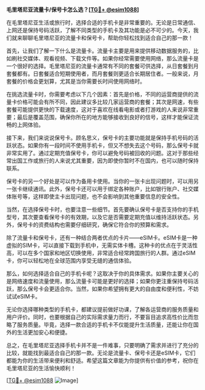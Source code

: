 **毛里塔尼亚流量卡/保号卡怎么选？[[TG💪+ @esim1088](https://t.me/s/esim1088)]**

在毛里塔尼亚生活或旅行时，选择合适的手机卡是非常重要的。无论是日常通信、上网还是保持号码活跃，了解不同类型的手机卡及其功能是必不可少的。今天，我们就来聊聊毛里塔尼亚的流量卡和保号卡，帮助你轻松找到适合自己的那一款！

首先，让我们了解一下什么是流量卡。流量卡主要是用来提供移动数据服务的，比如刷社交媒体、观看视频、下载文件等。如果你经常需要使用网络，那么流量卡是一个很好的选择。毛里塔尼亚的流量卡通常有不同的套餐可供选择，从日套餐到月套餐都有。日套餐适合短期使用者，而月套餐则更适合长期居住者。一般来说，月套餐的价格会更划算，尤其是当你需要长时间使用网络时。

在挑选流量卡时，你需要考虑以下几个因素：首先是价格，不同的运营商提供的流量卡价格可能会有所不同，因此建议多比较几家运营商的套餐；其次是网速，有些套餐可能提供更快的下载速度，这对于喜欢在线看电影或者打游戏的人来说非常重要；最后是覆盖范围，确保你所在的地方能够接收到良好的信号，这样才能保证流畅的上网体验。

接下来，我们来说说保号卡。顾名思义，保号卡的主要功能就是保持手机号码的活跃状态。如果你有一段时间不使用手机卡，但又不想失去这个号码，那么保号卡就非常实用了。通过定期充值保号卡，你可以避免号码被回收的问题。这对于那些经常出国工作或旅行的人来说尤其重要，因为即使你暂时不在国内，也可以随时保持联系。

保号卡的另一个好处是可以作为备用卡使用。当你的一张卡出现问题时，可以用另一张卡继续通讯。此外，保号卡还可以用于绑定各种账户，比如银行账户、社交媒体账号等，这样即使主卡出现问题，也不会影响到其他重要信息的安全性。

当然，在选择保号卡时，也要注意一些细节。首先要确认保号卡是否支持你的手机型号，其次要查看保号卡的有效期，以及它是否需要定期充值以维持活跃状态。另外，保号卡的资费结构也需要仔细研究，确保它符合你的预算和需求。

除了流量卡和保号卡，还有一种结合两者优点的卡片——eSIM卡。eSIM卡是一种虚拟的SIM卡，可以直接下载到手机中，无需实体卡槽。这种卡的优点在于灵活性高，可以在多个国家和地区切换使用，非常适合经常跨国旅行的人群。通过eSIM卡，你可以轻松地在全球范围内享受无缝的通信体验。

那么，如何选择适合自己的手机卡呢？这取决于你的具体需求。如果你主要关心的是网络速度和流量使用，那么流量卡可能是更好的选择；如果你更注重保持号码活跃，那么保号卡会更适合你。当然，如果你希望拥有更大的自由度和便利性，不妨试试eSIM卡。

无论你选择哪种类型的手机卡，都建议提前做好功课，了解各运营商的服务质量和用户评价。同时，也要根据自己的实际需求量力而行，不要盲目追求高性价比而忽略了服务质量。毕竟，选择一款合适的手机卡不仅能提升生活质量，还能让你在国外的生活更加安心和便捷。

总之，在毛里塔尼亚选择手机卡并不是一件难事，只要明确了需求并进行了充分的比较，就能找到最适合自己的那一款。无论是流量卡、保号卡还是eSIM卡，它们都能为你的生活带来便利和舒适。希望这篇文章能为你提供有价值的参考，祝你在毛里塔尼亚的生活愉快顺利！

[[TG💪+ @esim1088](https://t.me/s/esim1088) ![Image](https://i.postimg.cc/4NQfJmqS/Snipaste-2025-05-13-00-14-12.png)]